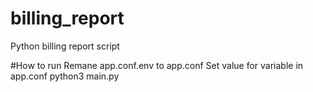 # billing_report
Python billing report script

#How to run 
Remane app.conf.env to app.conf
Set value for variable in app.conf
python3 main.py
